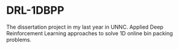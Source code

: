 # DRL-1DBPP
The dissertation project in my last year in UNNC. Applied Deep Reinforcement Learning approaches to solve 1D online bin packing problems.
